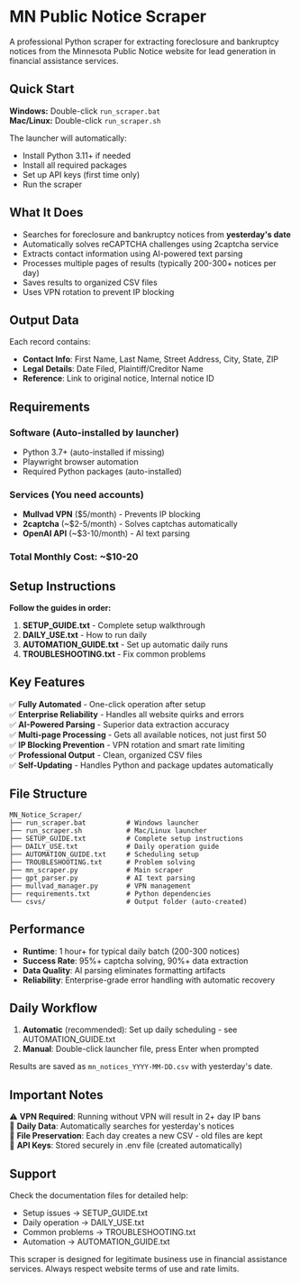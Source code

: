 # MN Public Notice Scraper

A professional Python scraper for extracting foreclosure and bankruptcy notices from the Minnesota Public Notice website for lead generation in financial assistance services.

## Quick Start

**Windows:** Double-click `run_scraper.bat`  
**Mac/Linux:** Double-click `run_scraper.sh`

The launcher will automatically:
- Install Python 3.11+ if needed
- Install all required packages
- Set up API keys (first time only)
- Run the scraper

## What It Does

- Searches for foreclosure and bankruptcy notices from **yesterday's date**
- Automatically solves reCAPTCHA challenges using 2captcha service
- Extracts contact information using AI-powered text parsing
- Processes multiple pages of results (typically 200-300+ notices per day)
- Saves results to organized CSV files
- Uses VPN rotation to prevent IP blocking

## Output Data

Each record contains:
- **Contact Info**: First Name, Last Name, Street Address, City, State, ZIP
- **Legal Details**: Date Filed, Plaintiff/Creditor Name
- **Reference**: Link to original notice, Internal notice ID

## Requirements

### Software (Auto-installed by launcher)
- Python 3.7+ (auto-installed if missing)
- Playwright browser automation
- Required Python packages (auto-installed)

### Services (You need accounts)
- **Mullvad VPN** ($5/month) - Prevents IP blocking
- **2captcha** (~$2-5/month) - Solves captchas automatically  
- **OpenAI API** (~$3-10/month) - AI text parsing

### Total Monthly Cost: ~$10-20

## Setup Instructions

**Follow the guides in order:**

1. **SETUP_GUIDE.txt** - Complete setup walkthrough
2. **DAILY_USE.txt** - How to run daily
3. **AUTOMATION_GUIDE.txt** - Set up automatic daily runs
4. **TROUBLESHOOTING.txt** - Fix common problems

## Key Features

✅ **Fully Automated** - One-click operation after setup  
✅ **Enterprise Reliability** - Handles all website quirks and errors  
✅ **AI-Powered Parsing** - Superior data extraction accuracy  
✅ **Multi-page Processing** - Gets all available notices, not just first 50  
✅ **IP Blocking Prevention** - VPN rotation and smart rate limiting  
✅ **Professional Output** - Clean, organized CSV files  
✅ **Self-Updating** - Handles Python and package updates automatically  

## File Structure

```
MN_Notice_Scraper/
├── run_scraper.bat          # Windows launcher
├── run_scraper.sh           # Mac/Linux launcher  
├── SETUP_GUIDE.txt          # Complete setup instructions
├── DAILY_USE.txt            # Daily operation guide
├── AUTOMATION_GUIDE.txt     # Scheduling setup
├── TROUBLESHOOTING.txt      # Problem solving
├── mn_scraper.py            # Main scraper
├── gpt_parser.py            # AI text parsing
├── mullvad_manager.py       # VPN management
├── requirements.txt         # Python dependencies
└── csvs/                    # Output folder (auto-created)
```

## Performance

- **Runtime**: 1 hour+ for typical daily batch (200-300 notices)
- **Success Rate**: 95%+ captcha solving, 90%+ data extraction
- **Data Quality**: AI parsing eliminates formatting artifacts
- **Reliability**: Enterprise-grade error handling with automatic recovery

## Daily Workflow

1. **Automatic** (recommended): Set up daily scheduling - see AUTOMATION_GUIDE.txt
2. **Manual**: Double-click launcher file, press Enter when prompted

Results are saved as `mn_notices_YYYY-MM-DD.csv` with yesterday's date.

## Important Notes

⚠️ **VPN Required**: Running without VPN will result in 2+ day IP bans  
📅 **Daily Data**: Automatically searches for yesterday's notices  
💾 **File Preservation**: Each day creates a new CSV - old files are kept  
🔐 **API Keys**: Stored securely in .env file (created automatically)  

## Support

Check the documentation files for detailed help:
- Setup issues → SETUP_GUIDE.txt
- Daily operation → DAILY_USE.txt  
- Common problems → TROUBLESHOOTING.txt
- Automation → AUTOMATION_GUIDE.txt

This scraper is designed for legitimate business use in financial assistance services. Always respect website terms of use and rate limits.
